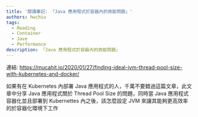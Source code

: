 ```yaml
---
title: '閱讀筆記: 「Java 應用程式於容器內的效能問題」'
authors: hwchiu
tags:
  - Reading
  - Container
  - Jave
  - Performance
description: 「Java 應用程式於容器內的效能問題」
---
```


連結: https://mucahit.io/2020/01/27/finding-ideal-jvm-thread-pool-size-with-kubernetes-and-docker/

如果有在 Kubernetes 內部署 Java 應用程式的人，千萬不要錯過這篇文章，此文章中分享 Java 應用程式關於 Thread Pool Size 的問題，同時當 Java 應用程式容器化並且部署到 Kubernettes 內之後，該怎麼設定
 JVM 來讓其能夠更高效率的於容器化環境下工作
